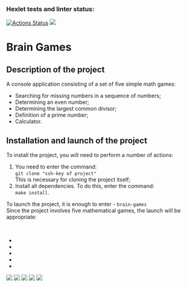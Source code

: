 ### Hexlet tests and linter status:
[![Actions Status](https://github.com/fSabel/frontend-project-44/actions/workflows/hexlet-check.yml/badge.svg)](https://github.com/fSabel/frontend-project-44/actions)
<a href="https://codeclimate.com/github/fSabel/frontend-project-44/maintainability"><img src="https://api.codeclimate.com/v1/badges/213a08ff7020becfd9a1/maintainability" /></a>
<h1>Brain Games</h1>
<h2>Description of the project</h2>
<p>A console application consisting of a set of five simple math games:</p>
<ul>
    <li>Searching for missing numbers in a sequence of numbers;</li>
    <li>Determining an even number;</li>
    <li>Determining the largest common divisor;</li>
    <li>Definition of a prime number;</li>
    <li>Calculator.</li>
</ul>
<h2>Installation and launch of the project</h2>
<p>To install the project, you will need to perform a number of actions:</p>
<ol>
    <li>You need to enter the command:<br />
    <code>git clone "ssh-key of project"</code><br />
    This is necessary for cloning the project itself;</li>
    <li>Install all dependencies. To do this, enter the command:<br />
    <code>make install</code>.</li>
</ol>
<p>To launch the project, it is enough to enter - <code>brain-games</code><br />
Since the project involves five mathematical games, the launch will be appropriate:</p><br />
<ul>
    <li></li>
    <li></li>
    <li></li>
    <li></li>
    <li></li>
</ul>
<a href="https://asciinema.org/a/N3zdUDZiv1zuw20ei06UA2yYT" target="_blank"><img src="https://asciinema.org/a/N3zdUDZiv1zuw20ei06UA2yYT.svg" /></a>
<a href="https://asciinema.org/a/wPgTttdFKNbt52wq7SLXtjldS" target="_blank"><img src="https://asciinema.org/a/wPgTttdFKNbt52wq7SLXtjldS.svg" /></a>
<a href="https://asciinema.org/a/tXr9vQzfwZ7U8nW7WM1OIiCtS" target="_blank"><img src="https://asciinema.org/a/tXr9vQzfwZ7U8nW7WM1OIiCtS.svg" /></a>
<a href="https://asciinema.org/a/Sq2NMfIZ2jOjR9rO9hVbMojm7" target="_blank"><img src="https://asciinema.org/a/Sq2NMfIZ2jOjR9rO9hVbMojm7.svg" /></a>
<a href="https://asciinema.org/a/tDygiQwzhsAWjbAMUMHpSKTCY" target="_blank"><img src="https://asciinema.org/a/tDygiQwzhsAWjbAMUMHpSKTCY.svg" /></a>